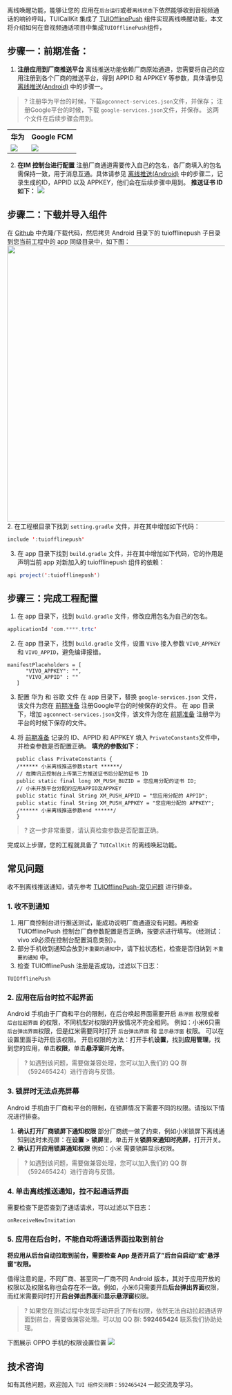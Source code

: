 离线唤醒功能，能够让您的 应用在`后台运行`或者`离线状态`下依然能够收到音视频通话的响铃呼叫，TUICallKit 集成了   [TUIOfflinePush](https://cloud.tencent.com/document/product/269/44516)  组件实现离线唤醒功能，本文将介绍如何在音视频通话项目中集成`TUIOfflinePush`组件，
[](id:前期准备)
## 步骤一：前期准备：
1. **注册应用到厂商推送平台**
离线推送功能依赖厂商原始通道，您需要将自己的应用注册到各个厂商的推送平台，得到 APPID 和 APPKEY 等参数，具体请参见 [离线推送(Android)](https://cloud.tencent.com/document/product/269/44516) 中的步骤一。
>? 注册华为平台的时候，下载`agconnect-services.json`文件，并保存；
>注册Google平台的时候，下载 `google-services.json`文件，并保存。
>这两个文件在后续步骤会用到。

 <table> 
   <tr> 
     <th nowrap="nowrap">华为</th> 
     <th nowrap="nowrap">Google FCM</th> 
   </tr> 
   <tr> 
     <td><img src="https://qcloudimg.tencent-cloud.cn/raw/220264120cdadd154c581e8164c21515.png" style="zoom:100%;" /></td> 
     <td><img src="https://qcloudimg.tencent-cloud.cn/raw/1bfbfc52fb60440c192d7bddd372f99d.png" style="zoom:100%;" /></td> 
   </tr> 
</table>

2.  **在IM 控制台进行配置**
注册厂商通道需要传入自己的包名，各厂商填入的包名需保持一致，用于消息互通。具体请参见 [离线推送(Android)](https://cloud.tencent.com/document/product/269/44516) 中的步骤二，记录生成的ID，APPID 以及 APPKEY，他们会在后续步骤中用到。
**推送证书 ID 如下：**
![](https://qcloudimg.tencent-cloud.cn/raw/772536e8a3f474572f5b85bfb2597fe1.png)


[](id:TUICallKit)
## 步骤二：下载并导入组件
在 [Github](https://github.com/tencentyun/TUICalling) 中克隆/下载代码，然后拷贝 Android 目录下的 tuiofflinepush 子目录到您当前工程中的 app 同级目录中，如下图：
<img width="640" src="https://qcloudimg.tencent-cloud.cn/raw/ce9f99e271f0005eb494a79845d008bc.png">
[](id:step3)
2. 在工程根目录下找到 `setting.gradle` 文件，并在其中增加如下代码：
```java
include ':tuiofflinepush'
```
3. 在 app 目录下找到 `build.gradle` 文件，并在其中增加如下代码，它的作用是声明当前 app 对新加入的 tuiofflinepush 组件的依赖：
```java
api project(':tuiofflinepush')
```


## 步骤三：完成工程配置
1. 在 app 目录下，找到 `build.gradle` 文件，修改应用包名为自己的包名。
```java
applicationId 'com.****.trtc'
```

2. 在 app 目录下，找到 `build.gradle` 文件，设置 `ViVo` 接入参数 `VIVO_APPKEY` 和 `VIVO_APPID`，避免编译报错。
```
manifestPlaceholders = [
      "VIVO_APPKEY": "",
      "VIVO_APPID" : ""
   ]
```

3. 配置 华为 和 谷歌 文件
 在 app 目录下，替换  `google-services.json` 文件，该文件为您在 [前期准备](#前期准备) 注册Google平台的时候保存的文件。
 在 app 目录下，增加 `agconnect-services.json`文件，该文件为您在 [前期准备](#前期准备) 注册华为平台的时候下保存的文件。

4. 将 [前期准备](#前期准备) 记录的 ID、APPID 和 APPKEY 填入 `PrivateConstants`文件中，并检查参数是否配置正确。
**填充的参数如下：**
```
   public class PrivateConstants {
   /****** 小米离线推送参数start ******/
   // 在腾讯云控制台上传第三方推送证书后分配的证书 ID
   public static final long XM_PUSH_BUZID = 您应用分配的证书 ID;
   // 小米开放平台分配的应用APPID及APPKEY
   public static final String XM_PUSH_APPID = "您应用分配的 APPID";
   public static final String XM_PUSH_APPKEY = "您应用分配的 APPKEY";
   /****** 小米离线推送参数end ******/
   }
```
>? 这一步非常重要，请认真检查参数是否配置正确。

完成以上步骤，您的工程就具备了 `TUICallKit` 的离线唤起功能。


## 常见问题
收不到离线推送通知，请先参考 [TUIOfflinePush-常见问题](https://cloud.tencent.com/document/product/269/44516#:~:text=%E7%BE%A4%EF%BC%9A468195767%E3%80%82-,%E5%B8%B8%E8%A7%81%E9%97%AE%E9%A2%98,-%E7%A6%BB%E7%BA%BF%E6%8E%A8%E9%80%81)  进行排查。

### 1. 收不到通知
1. 用厂商控制台进行推送测试，能成功说明厂商通道没有问题。再检查 TUIOfflinePush 控制台厂商参数配置是否正确，按要求进行填写。（经测试：vivo x9必须在控制台配置消息类别）。
2. 部分手机收到通知会放到`不重要的通知`中，请下拉状态栏，检查是否归纳到 `不重要的通知` 中。
3. 检查 TUIOfflinePush 注册是否成功，过滤以下日志：
```
TUIOfflinePush
```

### 2. 应用在后台时拉不起界面
Android 手机由于厂商和平台的限制，在后台唤起界面需要开启 `悬浮窗` 权限或者 `后台拉起界面` 的权限，不同机型对权限的开放情况不完全相同。
例如：小米6只需`后台弹出界面`权限，但是红米需要同时打开 `后台弹出界面` 和 `显示悬浮窗` 权限。
可以在设置里面手动开启该权限。 开启权限的方法：打开手机**设置**，找到**应用管理**，找到您的应用，单击**权限**，单击**悬浮窗**并**允许**。

>? 如遇到该问题，需要做兼容处理，您可以加入我们的 QQ 群（592465424）进行咨询与反馈。

### 3. 锁屏时无法点亮屏幕
Android 手机由于厂商和平台的限制，在锁屏情况下需要不同的权限。请按以下情况进行排查。
1. **确认打开厂商锁屏下通知权限**
	部分厂商统一做了约束，例如小米锁屏下离线通知到达时未亮屏：在**设置** > **锁屏**里，单击开关**锁屏来通知时亮屏**，打开开关。
2. **确认打开应用锁屏通知权限**
	例如：小米 需要锁屏显示权限。

>? 如遇到该问题，需要做兼容处理，您可以加入我们的 QQ 群（592465424）进行咨询与反馈。
>

### 4. 单击离线推送通知，拉不起通话界面

需要检查下是否查到了通话请求，可以过滤以下日志：
```
onReceiveNewInvitation
```

### 5. 应用在后台时，不能自动将通话界面拉取到前台

**将应用从后台自动拉取到前台，需要检查 App 是否开启了”后台自启动“或”悬浮窗“权限。**

值得注意的是，不同厂商、甚至同一厂商不同 Android 版本，其对于应用开放的权限以及权限名称也会存在不一致。例如，小米6只需要开启**后台弹出界面**权限，而红米需要同时打开**后台弹出界面**和**显示悬浮窗**权限。

> ? 如果您在测试过程中发现手动开启了所有权限，依然无法自动拉起通话界面到前台，需要做兼容处理。可以加 QQ 群: **592465424** 联系我们协助处理。

下图展示 OPPO 手机的权限设置位置
![](https://qcloudimg.tencent-cloud.cn/raw/754e8fa031d599f431c68851e49ccdd9.png)

## 技术咨询
如有其他问题，欢迎加入 `TUI 组件交流群：592465424` 一起交流及学习。
